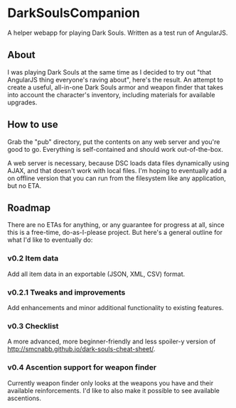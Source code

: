 # DarkSoulsCompanion

A helper webapp for playing Dark Souls. Written as a test run of AngularJS.

## About

I was playing Dark Souls at the same time as I decided to try out "that AngularJS thing everyone's raving about", here's the result. An attempt to create a useful, all-in-one Dark Souls armor and weapon finder that takes into account the character's inventory, including materials for available upgrades.

## How to use

Grab the "pub" directory, put the contents on any web server and you're good to go. Everything is self-contained and should work out-of-the-box.

A web server is necessary, because DSC loads data files dynamically using AJAX, and that doesn't work with local files. I'm hoping to eventually add a on offline version that you can run from the filesystem like any application, but no ETA.

## Roadmap
There are no ETAs for anything, or any guarantee for progress at all, since this is a free-time, do-as-I-please project. But here's a general outline for what I'd like to eventually do:

### v0.2 Item data
Add all item data in an exportable (JSON, XML, CSV) format.

### v0.2.1 Tweaks and improvements
Add enhancements and minor additional functionality to existing features.

### v0.3 Checklist
A more advanced, more beginner-friendly and less spoiler-y version of http://smcnabb.github.io/dark-souls-cheat-sheet/.

### v0.4 Ascention support for weapon finder
Currently weapon finder only looks at the weapons you have and their available reinforcements. I'd like to also make it possible to see available ascentions.
